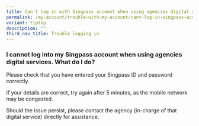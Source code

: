 ```yaml
---
title: Can't log in with Singpass account when using agencies digital services
permalink: /my-account/trouble-with-my-account/cant-log-in-singpass-account/
variant: tiptap
description: ""
third_nav_title: Trouble logging in
---
```

<h3>I cannot log into my Singpass account when using agencies digital services. What do I do?</h3>
<p>Please check that you have entered your Singpass ID and password correctly.</p>
<p>If your details are correct, try again after 5 minutes, as the mobile
network may be congested.</p>
<p>Should the issue persist, please contact the agency (in-charge of that
digital service) directly for assistance.</p>